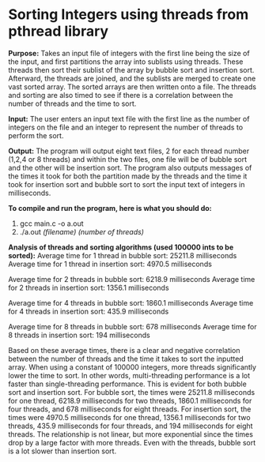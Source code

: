 # Sorting Integers using threads from pthread library

**Purpose:** Takes an input file of integers with the first line being the size of the input, and
first partitions the array into sublists using threads. These threads then sort their sublist
of the array by bubble sort and insertion sort. Afterward, the threads are joined,
and the sublists are merged to create one vast sorted array. The sorted arrays are then
written onto a file. The threads and sorting are also timed to see if there is a correlation
between the number of threads and the time to sort.

**Input:** The user enters an input text file with the first line as the number of integers on the
file and an integer to represent the number of threads to perform the sort.

**Output:** The program will output eight text files, 2 for each thread number (1,2,4 or 8 threads)
and within the two files, one file will be of bubble sort and the other will be insertion sort.
The program also outputs messages of the times it took for both the partition made by the threads
and the time it took for insertion sort and bubble sort to sort the input text of integers in milliseconds.


**To compile and run the program, here is what you should do:**
1. gcc main.c -o a.out
2. ./a.out *(filename) (number of threads)*


**Analysis of threads and sorting algorithms (used 100000 ints to be sorted):**
Average time for 1 thread in bubble sort: 25211.8 milliseconds
Average time for 1 thread in insertion sort: 4970.5 milliseconds

Average time for 2 threads in bubble sort: 6218.9 milliseconds
Average time for 2 threads in insertion sort: 1356.1 milliseconds

Average time for 4 threads in bubble sort: 1860.1 milliseconds
Average time for 4 threads in insertion sort: 435.9 milliseconds

Average time for 8 threads in bubble sort: 678 milliseconds
Average time for 8 threads in insertion sort: 194 milliseconds


Based on these average times, there is a clear and negative correlation between the number of threads and the time it takes to sort the inputted array. When using a constant of 100000 integers, more threads significantly lower the time to sort. In other words, multi-threading performance is a lot faster than single-threading performance. This is evident for both bubble sort and insertion sort. For bubble sort, the times were 25211.8 milliseconds for one thread, 6218.9 milliseconds for two threads, 1860.1 milliseconds for four threads, and 678 milliseconds for eight threads. For insertion sort, the times were 4970.5 milliseconds for one thread, 1356.1 milliseconds for two threads, 435.9 milliseconds for four threads, and 194 milliseconds for eight threads. The relationship is not linear, but more exponential since the times drop by a large factor with more threads. Even with the threads, bubble sort is a lot slower than insertion sort.

